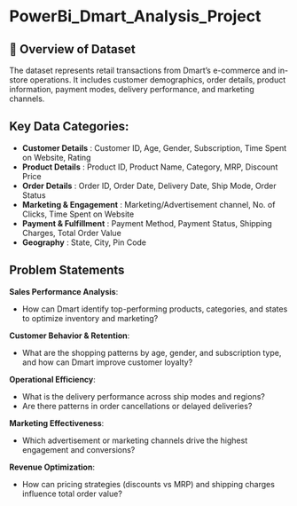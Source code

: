 # PowerBi_Dmart_Analysis_Project

## 🧾 Overview of Dataset
The dataset represents retail transactions from Dmart’s e-commerce and in-store operations.
It includes customer demographics, order details, product information, payment modes, delivery performance, and marketing channels.

## Key Data Categories:
- **Customer Details** : Customer ID, Age, Gender, Subscription, Time Spent on Website, Rating
- **Product Details** : Product ID, Product Name, Category, MRP, Discount Price
- **Order Details** : Order ID, Order Date, Delivery Date, Ship Mode, Order Status
- **Marketing & Engagement** : Marketing/Advertisement channel, No. of Clicks, Time Spent on Website
- **Payment & Fulfillment** : Payment Method, Payment Status, Shipping Charges, Total Order Value
- **Geography** : State, City, Pin Code

## Problem Statements

**Sales Performance Analysis**:
- How can Dmart identify top-performing products, categories, and states to optimize inventory and marketing?

**Customer Behavior & Retention**:
- What are the shopping patterns by age, gender, and subscription type, and how can Dmart improve customer loyalty?

**Operational Efficiency**:
- What is the delivery performance across ship modes and regions?
- Are there patterns in order cancellations or delayed deliveries?

**Marketing Effectiveness**:
- Which advertisement or marketing channels drive the highest engagement and conversions?

**Revenue Optimization**:
- How can pricing strategies (discounts vs MRP) and shipping charges influence total order value?
